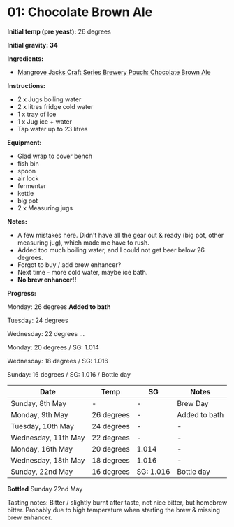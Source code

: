 # 01: Chocolate Brown Ale

**Initial temp (pre yeast):** 26 degrees

**Initial gravity: 34**

**Ingredients:**
* [Mangrove Jacks Craft Series Brewery Pouch: Chocolate Brown Ale](http://mangrovejacks.com/collections/craft-series-brewery-pouch/products/mangrove-jacks-craft-series-nut-brown-ale-pouch)

**Instructions:**
* 2 x Jugs boiling water
* 2 x litres fridge cold water
* 1 x tray of Ice
* 1 x Jug ice + water
* Tap water up to 23 litres

**Equipment:**

* Glad wrap to cover bench
* fish bin
* spoon
* air lock
* fermenter
* kettle
* big pot
* 2 x Measuring jugs


**Notes:**
* A few mistakes here. Didn't have all the gear out & ready (big pot, other measuring jug), which made me have to rush.
* Added too much boiling water, and I could not get beer below 26 degrees.
* Forgot to buy / add brew enhancer?
* Next time - more cold water, maybe ice bath.
* **No brew enhancer!!**

**Progress:**

Monday: 26 degrees **Added to bath**

Tuesday: 24 degrees

Wednesday: 22 degrees
…

Monday: 20 degrees / SG: 1.014

Wednesday: 18 degrees / SG: 1.016

Sunday: 16 degrees / SG: 1.016 / Bottle day



| Date | Temp | SG | Notes |
| -- | -- | -- | -- |
| Sunday, 8th May | - | - | Brew Day |
| Monday, 9th May | 26 degrees | - | Added to bath |
| Tuesday, 10th May | 24 degrees | - | - |
| Wednesday, 11th May | 22 degrees | - | - |
| Monday, 16th May | 20 degrees | 1.014 | - |
| Wednesday, 18th May | 18 degrees | 1.016 | - |
| Sunday, 22nd May | 16 degrees | SG: 1.016 | Bottle day |


**Bottled** Sunday 22nd May

Tasting notes: 
Bitter / slightly burnt after taste, not nice bitter, but homebrew bitter.
Probably due to high temperature when starting the brew & missing brew enhancer.